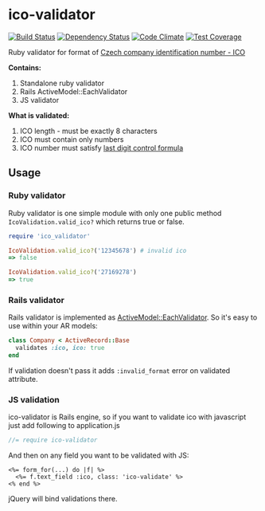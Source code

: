 ico-validator
=============

[![Build Status](https://travis-ci.org/ucetnictvi-on-line/ico-validator.svg?branch=master)](https://travis-ci.org/ucetnictvi-on-line/ico-validator) 
[![Dependency Status](https://gemnasium.com/ucetnictvi-on-line/ico-validator.svg)](https://gemnasium.com/ucetnictvi-on-line/ico-validator)
[![Code Climate](https://codeclimate.com/github/ucetnictvi-on-line/ico-validator/badges/gpa.svg)](https://codeclimate.com/github/ucetnictvi-on-line/ico-validator) 
[![Test Coverage](https://codeclimate.com/github/ucetnictvi-on-line/ico-validator/badges/coverage.svg)](https://codeclimate.com/github/ucetnictvi-on-line/ico-validator)



Ruby validator for format of [Czech company identification number - ICO](http://cs.wikipedia.org/wiki/Identifika%C4%8Dn%C3%AD_%C4%8D%C3%ADslo_osoby)

**Contains:**

1. Standalone ruby validator
2. Rails ActiveModel::EachValidator
3. JS validator

**What is validated:**

1. ICO length - must be exactly 8 characters
2. ICO must contain only numbers
3. ICO number must satisfy [last digit control formula ](http://www.cssz.cz/cz/e-podani/pro-vyvojare/definice-druhu-e-podani/p-o/logicke-testy-datove-vety.htm)

## Usage
### Ruby validator
Ruby validator is one simple module with only one public method `IcoValidation.valid_ico?` which returns true or false.

```ruby
require 'ico_validator'

IcoValidation.valid_ico?('12345678') # invalid ico
=> false

IcoValidation.valid_ico?('27169278')
=> true

```

### Rails validator
Rails validator is implemented as [ActiveModel::EachValidator](http://api.rubyonrails.org/classes/ActiveModel/Validator.html). So it's easy to use within your AR models:

```ruby
class Company < ActiveRecord::Base
  validates :ico, ico: true
end
```
If validation doesn't pass it adds `:invalid_format` error on validated attribute.

### JS validation
ico-validator is Rails engine, so if you want to validate ico with javascript just add following to application.js
```js
//= require ico-validator
```

And then on any field you want to be validated with JS:
```erb
<%= form_for(...) do |f| %>
  <%= f.text_field :ico, class: 'ico-validate' %>
<% end %>
```
jQuery will bind validations there.
